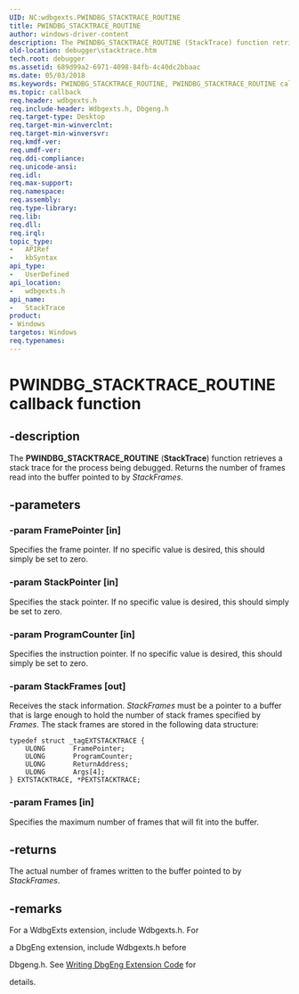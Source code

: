 ```yaml
---
UID: NC:wdbgexts.PWINDBG_STACKTRACE_ROUTINE
title: PWINDBG_STACKTRACE_ROUTINE
author: windows-driver-content
description: The PWINDBG_STACKTRACE_ROUTINE (StackTrace) function retrieves a stack trace for the process being debugged. Returns the number of frames read into the buffer pointed to by StackFrames.
old-location: debugger\stacktrace.htm
tech.root: debugger
ms.assetid: 689d99a2-6971-4098-84fb-4c40dc2bbaac
ms.date: 05/03/2018
ms.keywords: PWINDBG_STACKTRACE_ROUTINE, PWINDBG_STACKTRACE_ROUTINE callback, StackTrace, StackTrace callback function [Windows Debugging], WdbgExts_Ref_5ccc4adf-2b59-4373-8e4a-3bc8847c5749.xml, debugger.stacktrace, wdbgexts/StackTrace
ms.topic: callback
req.header: wdbgexts.h
req.include-header: Wdbgexts.h, Dbgeng.h
req.target-type: Desktop
req.target-min-winverclnt: 
req.target-min-winversvr: 
req.kmdf-ver: 
req.umdf-ver: 
req.ddi-compliance: 
req.unicode-ansi: 
req.idl: 
req.max-support: 
req.namespace: 
req.assembly: 
req.type-library: 
req.lib: 
req.dll: 
req.irql: 
topic_type:
-	APIRef
-	kbSyntax
api_type:
-	UserDefined
api_location:
-	wdbgexts.h
api_name:
-	StackTrace
product:
- Windows
targetos: Windows
req.typenames: 
---
```


# PWINDBG_STACKTRACE_ROUTINE callback function


## -description


The <b>PWINDBG_STACKTRACE_ROUTINE</b>  (<b>StackTrace</b>) function retrieves a stack trace for the process being debugged. Returns the number of frames read into the buffer pointed to by <i>StackFrames</i>.


## -parameters




### -param FramePointer [in]

Specifies the frame pointer. If no specific value is desired, this should simply be set to zero.


### -param StackPointer [in]

Specifies the stack pointer. If no specific value is desired, this should simply be set to zero.


### -param ProgramCounter [in]

Specifies the instruction pointer. If no specific value is desired, this should simply be set to zero.


### -param StackFrames [out]

Receives the stack information. <i>StackFrames</i> must be a pointer to a buffer that is large enough to hold the number of stack frames specified by <i>Frames</i>. The stack frames are stored in the following data structure:

<pre class="syntax" xml:space="preserve"><code>typedef struct _tagEXTSTACKTRACE {
    ULONG       FramePointer;
    ULONG       ProgramCounter;
    ULONG       ReturnAddress;
    ULONG       Args[4];
} EXTSTACKTRACE, *PEXTSTACKTRACE;</code></pre>

### -param Frames [in]

Specifies the maximum number of frames that will fit into the buffer.


## -returns



The actual number of frames written to the buffer pointed to by <i>StackFrames</i>.




## -remarks



For a WdbgExts extension, include Wdbgexts.h. For 

a DbgEng extension, include Wdbgexts.h before 

Dbgeng.h. See <a href="https://msdn.microsoft.com/library/windows/hardware/ff561480">Writing DbgEng Extension Code</a> for 

details.



